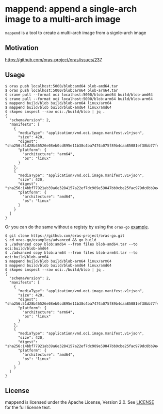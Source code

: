 # mappend: append a single-arch image to a multi-arch image

`mappend` is a tool to create a multi-arch image from a signle-arch image

## Motivation

https://github.com/oras-project/oras/issues/237

## Usage

```
$ oras push localhost:5000/blob:amd64 blob-amd64.tar
$ oras push localhost:5000/blob:arm64 blob-arm64.tar
$ crane pull --format oci localhost:5000/blob:amd64 build/blob-amd64
$ crane pull --format oci localhost:5000/blob:arm64 build/blob-arm64
$ mappend build/blob build/blob-arm64 linux/arm64
$ mappend build/blob build/blob-amd64 linux/amd64
$ skopeo inspect --raw oci:./build/blob | jq .
{
  "schemaVersion": 2,
  "manifests": [
    {
      "mediaType": "application/vnd.oci.image.manifest.v1+json",
      "size": 420,
      "digest": "sha256:51d28b46526e08eb0cd895e11b38c4ba7474a075f89b4caa85081ef38bb77f48",
      "platform": {
        "architecture": "arm64",
        "os": "linux"
      }
    },
    {
      "mediaType": "application/vnd.oci.image.manifest.v1+json",
      "size": 420,
      "digest": "sha256:14bbf77921ab39a6e3284157a22ef7dc909e59047bb0cbe25fac979dc0bb9e43",
      "platform": {
        "architecture": "amd64",
        "os": "linux"
      }
    }
  ]
}
```

Or you can do the same without a registy by using the `oras-go` [example](https://github.com/oras-project/oras-go/tree/main/examples/advanced).

```
$ git clone https://github.com/oras-project/oras-go.git
$ cd oras-go/examples/advanced && go build
$ ./advanced copy blob:amd64 --from files blob-amd64.tar --to oci:build/blob-amd64
$ ./advanced copy blob:arm64 --from files blob-arm64.tar --to oci:build/blob-arm64
$ mappend build/blob build/blob-arm64 linux/arm64
$ mappend build/blob build/blob-amd64 linux/amd64
$ skopeo inspect --raw oci:./build/blob | jq .
{
  "schemaVersion": 2,
  "manifests": [
    {
      "mediaType": "application/vnd.oci.image.manifest.v1+json",
      "size": 420,
      "digest": "sha256:51d28b46526e08eb0cd895e11b38c4ba7474a075f89b4caa85081ef38bb77f48",
      "platform": {
        "architecture": "arm64",
        "os": "linux"
      }
    },
    {
      "mediaType": "application/vnd.oci.image.manifest.v1+json",
      "size": 420,
      "digest": "sha256:14bbf77921ab39a6e3284157a22ef7dc909e59047bb0cbe25fac979dc0bb9e43",
      "platform": {
        "architecture": "amd64",
        "os": "linux"
      }
    }
  ]
}
```

License
-
mappend is licensed under the Apache License, Version 2.0. See
[LICENSE](LICENSE) for the full license text.
